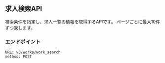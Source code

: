 ## 求人検索API
検索条件を指定し、求人一覧の情報を取得するAPIです。
ページごとに最大10件ずつ返します。

### エンドポイント
```
URL: v3/works/work_search
method: POST
```
